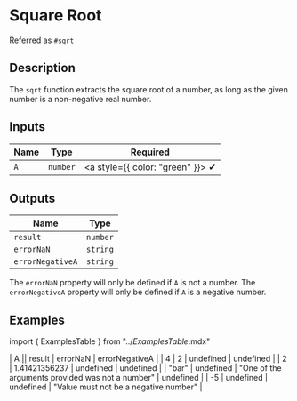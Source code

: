 # Square Root
Referred as `#sqrt`

## Description
The `sqrt` function extracts the square root of a number, as long as the given number is a non-negative real number. 

## Inputs
| Name | Type | Required
|------|------|:---------:|
| `A` | `number` |<a style={{ color: "green" }}> ✔ </a>


## Outputs
| Name | Type |
|------|------|
| `result` | `number` |
| `errorNaN` | `string` |
| `errorNegativeA` | `string` |

The `errorNaN` property will only be defined if `A` is not a number.
The `errorNegativeA` property will only be defined if `A` is a negative number.

## Examples
import { ExamplesTable } from "../_ExamplesTable_.mdx"

<ExamplesTable>
| A || result | errorNaN | errorNegativeA |
| 4 | 2 | undefined | undefined |
| 2 | 1.41421356237 | undefined | undefined |
| "bar" | undefined | "One of the arguments provided was not a number" | undefined |
| -5 | undefined | undefined | "Value must not be a negative number" |
</ExamplesTable>

